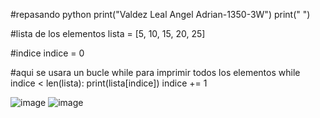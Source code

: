 #repasando python
print("Valdez Leal Angel Adrian-1350-3W")
print(" ")

#lista de los elementos
lista = [5, 10, 15, 20, 25]

#indice
indice = 0

#aqui se usara un bucle while para imprimir todos los elementos
while indice < len(lista):
    print(lista[indice])
    indice += 1

  ![image](https://github.com/user-attachments/assets/e6420d7d-0fc3-49ec-99af-90708724d057)
![image](https://github.com/user-attachments/assets/8e2c1721-8e29-48ca-8f16-864342a38f48)
